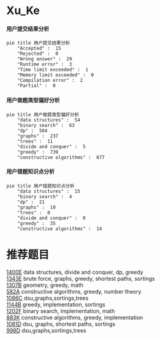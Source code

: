 # Xu_Ke

<!-- tabs:start -->



#### **用户提交结果分析**

```mermaid
pie title 用户提交结果分析
    "Accepted" :  15
    "Rejected" :  0
    "Wrong answer" :  29
    "Runtime error" :  3
    "Time limit exceeded" :  1
    "Memory limit exceeded" :  0
    "Compilation error" :  2
    "Partial" :  0
```

#### **用户做题类型偏好分析**

```mermaid
pie title 用户做题类型偏好分析
    "data structures" :  54
    "binary search" :  63
    "dp" :  584
    "graphs" :  237
    "trees" :  11
    "divide and conquer" :  5
    "greedy" :  739
    "constructive algorithms" :  677
```
#### **用户错题知识点分析**

```mermaid
pie title 用户错题知识点分析
    "data structures" :  15
    "binary search" :  4
    "dp" :  21
    "graphs" :  10
    "trees" :  0
    "divide and conquer" :  0
    "greedy" :  35
    "constructive algorithms" :  14
```



<!-- tabs:end -->
# 推荐题目
[1400E](https://codeforces.com/contest/1400/problem/E)		data structures,
                        divide and conquer,
                        dp,
                        greedy		  
[1343E](https://codeforces.com/contest/1343/problem/E)		brute force,
                        graphs,
                        greedy,
                        shortest paths,
                        sortings		  
[1307B](https://codeforces.com/contest/1307/problem/B)		geometry,
                        greedy,
                        math		  
[582A](https://codeforces.com/contest/582/problem/A)		constructive algorithms,
                        greedy,
                        number theory		  
[1086C](https://codeforces.com/contest/1086/problem/C)		dsu,graphs,sortings,trees		  
[1144B](https://codeforces.com/contest/1144/problem/B)		greedy,
                        implementation,
                        sortings		  
[1202F](https://codeforces.com/contest/1202/problem/F)		binary search,
                        implementation,
                        math		  
[883K](https://codeforces.com/contest/883/problem/K)		constructive algorithms,
                        greedy,
                        implementation		  
[1081D](https://codeforces.com/contest/1081/problem/D)		dsu,
                        graphs,
                        shortest paths,
                        sortings		  
[998D](https://codeforces.com/contest/998/problem/D)		dsu,graphs,sortings,trees		  
